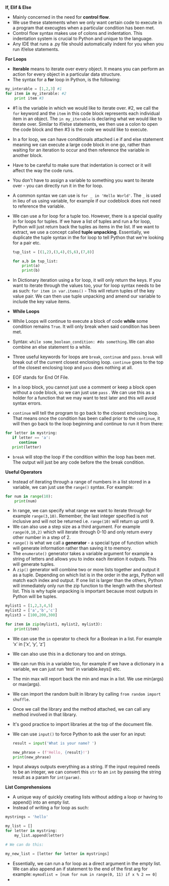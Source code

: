 **If, Elif & Else**

-   Mainly concerned in the need for **control flow**.
-   We use these statements when we only want certain code to execute in a program that execugtes when a particular condition has been met.
-   Control flow syntax makes use of colons and indentation. This indentation system is crucial to Python and unique to the language.
-   Any IDE that runs a .py file should automatically indent for you when you run if/else statements.

**For Loops**

-   **Iterable** means to iterate over every object. It means you can perform an action for every object in a particular data structure.
-   The syntax for a **for** loop in Python, is the following:

```python
my_interable = [1,2,3] #1
for item in my_iterable: #2
	print item #3
```

-   #1 is the variable in which we would like to iterate over. #2, we call the `for` keyword and the `item` in this code block represents each individual item in an object. The `in my_iterable` is declaring what we would like to iterate over. Similar to if/else statements, we then use a colon to open the code block and then #3 is the code we would like to execute.
-   In a for loop, we can have conditionals attached i.e if and else statement meaning we can execute a large code block in one go, rather than waiting for an iteration to occur and then reference the variable in another block.
-   Have to be careful to make sure that indentation is correct or it will affect the way the code runs.
-   You don't have to assign a variable to something you want to iterate over - you can directly run it in the for loop.
-   A common syntax we can use is `for _ in 'Hello World'`. The `_` is used in lieu of us using variable, for example if our codeblock does not need to reference the variable.
-   We can use a for loop for a tuple too. However, there is a special quality in for loops for tuples. If we have a list of tuples and run a for loop, Python will just return back the tuples as items in the list. If we want to extract, we use a concept called **tuple unpacking**. Essentially, we duplicate the tuple syntax in the for loop to tell Python that we're looking for a pair etc.

    ```python
    tup_list = [(1,2),(3,4),(5,6),(7,8)]

    for a,b in tup_list:
    	print(a)
    	print(b)
    ```

-   In Dictionary iteration using a for loop, it will only return the keys. If you want to iterate through the values too, your for loop syntax needs to be as such: `for item in var.items()` - This will return tuples of the key value pair. We can then use tuple unpacking and amend our variable to include the key value items.
-   **While Loops**

-   While Loops will continue to execute a block of code **while** some condition remains `True`. It will only break when said condition has been met.
-   Syntax: `while some_boolean_condition: #do something.`We can also combine an else statement to a while.
-   Three useful keywords for loops are `break`, `continue` and `pass`. `break` will break out of the current closest enclosing loop. `continue` goes to the top of the closest enclosing loop and `pass` does nothing at all.
-   EOF stands for End Of File.
-   In a loop block, you cannot just use a comment or keep a block open without a code block, so we can just use `pass` . We can use this as a holder for a function that we may want to test later and this will avoid syntax errors.
-   `continue` will tell the program to go back to the closest enclosing loop. That means once the condition has been called prior to the `continue`, it will then go back to the loop beginning and continue to run it from there:

```python
for letter in mystring:
   if letter == 'a':
      continue
   print(letter)
```

-   `break` will stop the loop if the condition within the loop has been met. The output will just be any code before the the break condition.

**Useful Operators**

-   Instead of iterating through a range of numbers in a list stored in a variable, we can just use the `range()` syntax. For example:

```python
for num in range(10):
	print(num)
```

-   In range, we can specify what range we want to iterate through for example `range(3,10)`. Remember, the last integer specified is not inclusive and will not be returned i.e. `range(10)` will return up until 9.
-   We can also use a step size as a third argument. For example `range(0,10,2)` which will iterate through 0-10 and only return every other number in a step of 2.
-   `range()` is what we call a **generator** - a special type of function which will generate information rather than saving it to memory.
-   The `enumerate()` generator takes a variable argument for example a string of letters and allows you to index each iteration it outputs. This will generate tuples.
-   A `zip()` generator will combine two or more lists together and output it as a tuple. Depending on which list is in the order in the args, Python will match each index and output. If one list is larger than the others, Python will immediately only run the zip function to the length with the shortest list. This is why tuple unpacking is important because most outputs in Python will be tuples.

```python
mylist1 = [1,2,3,4,5]
mylist2 = ['a','b','c']
mylist3 = [100,200,300]

for item in zip(mylist1, mylist2, mylist3):
	print(item)
```

-   We can use the `in` operator to check for a Boolean in a list. For example ‘x’ in [‘x’, ‘y’, ‘z’]
-   We can also use this in a dictionary too and on strings.
-   We can run this in a variable too, for example if we have a dictionary in a variable, we can just run ‘test’ in variable.keys() etc.
-   The min max will report back the min and max in a list. We use min(args) or max(args).
-   We can import the random built in library by calling `from random import shuffle`.
-   Once we call the library and the method attached, we can call any method involved in that library.
-   It's good practice to import libraries at the top of the document file.
-   We can use `input()` to force Python to ask the user for an input:

    ```python
    result = input('What is your name? ')

    new_phrase = (f'Hello, {result}!')
    print(new_phrase)
    ```

-   Input always outputs everything as a string. If the input required needs to be an integer, we can convert this `str` to an `int` by passing the string result as a param for `int(param)`.

**List Comprehensions**

-   A unique way of quickly creating lists without adding a loop or having to append() into an empty list.
-   Instead of writing a for loop as such:

```python
mystrings = 'hello'

my_list = []
for letter in mystring:
    my_list.append(letter)

# We can do this:

my_new_list = [letter for letter in mystrings]
```

-   Essentially, we can run a for loop as a direct argument in the empty list. We can also append an if statement to the end of the first arg for example: `mymodlist = [num for num in range(0, 11) if x % 2 == 0]`
-
